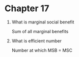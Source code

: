 

# Chapter 17
1. What is marginal social benefit

	Sum of all marginal benefits

2. What is efficient number

	Number at which MSB = MSC
